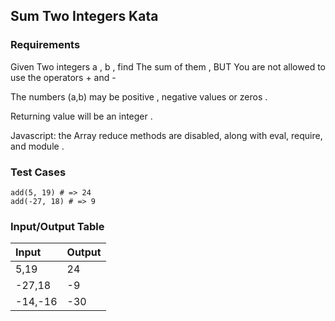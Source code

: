 ## Sum Two Integers Kata

### Requirements 

Given Two integers a , b , find The sum of them , BUT You are not allowed to use the operators + and -

The numbers (a,b) may be positive , negative values or zeros .

Returning value will be an integer .

Javascript: the Array reduce methods are disabled, along with eval, require, and module .

### Test Cases

```
add(5, 19) # => 24
add(-27, 18) # => 9
```

### Input/Output Table

| Input           | Output  |
| :-------------- | :------ |
| 5,19            | 24      |
| -27,18          | -9      |
| -14,-16         | -30    |


